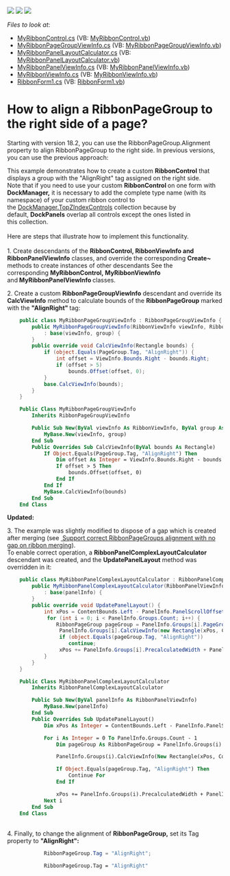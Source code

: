 <!-- default badges list -->
![](https://img.shields.io/endpoint?url=https://codecentral.devexpress.com/api/v1/VersionRange/128616053/10.2.3%2B)
[![](https://img.shields.io/badge/Open_in_DevExpress_Support_Center-FF7200?style=flat-square&logo=DevExpress&logoColor=white)](https://supportcenter.devexpress.com/ticket/details/E2869)
[![](https://img.shields.io/badge/📖_How_to_use_DevExpress_Examples-e9f6fc?style=flat-square)](https://docs.devexpress.com/GeneralInformation/403183)
<!-- default badges end -->
<!-- default file list -->
*Files to look at*:

* [MyRibbonControl.cs](./CS/WindowsApplication1/Custom%20Ribbon%20Control/MyRibbonControl.cs) (VB: [MyRibbonControl.vb](./VB/WindowsApplication1/Custom%20Ribbon%20Control/MyRibbonControl.vb))
* [MyRibbonPageGroupViewInfo.cs](./CS/WindowsApplication1/Custom%20Ribbon%20Control/MyRibbonPageGroupViewInfo.cs) (VB: [MyRibbonPageGroupViewInfo.vb](./VB/WindowsApplication1/Custom%20Ribbon%20Control/MyRibbonPageGroupViewInfo.vb))
* [MyRibbonPanelLayoutCalculator.cs](./CS/WindowsApplication1/Custom%20Ribbon%20Control/MyRibbonPanelLayoutCalculator.cs) (VB: [MyRibbonPanelLayoutCalculator.vb](./VB/WindowsApplication1/Custom%20Ribbon%20Control/MyRibbonPanelLayoutCalculator.vb))
* [MyRibbonPanelViewInfo.cs](./CS/WindowsApplication1/Custom%20Ribbon%20Control/MyRibbonPanelViewInfo.cs) (VB: [MyRibbonPanelViewInfo.vb](./VB/WindowsApplication1/Custom%20Ribbon%20Control/MyRibbonPanelViewInfo.vb))
* [MyRibbonViewInfo.cs](./CS/WindowsApplication1/Custom%20Ribbon%20Control/MyRibbonViewInfo.cs) (VB: [MyRibbonViewInfo.vb](./VB/WindowsApplication1/Custom%20Ribbon%20Control/MyRibbonViewInfo.vb))
* [RibbonForm1.cs](./CS/WindowsApplication1/RibbonForm1.cs) (VB: [RibbonForm1.vb](./VB/WindowsApplication1/RibbonForm1.vb))
<!-- default file list end -->
# How to align a RibbonPageGroup to the right side of a page?

<p>Starting with version 18.2, you can use the RibbonPageGroup.Alignment property to align RibbonPageGroup to the right side. In previous versions, you can use the previous approach:</p>

<p>This example demonstrates how to create a custom <strong>RibbonControl</strong> that displays a group with the "AlignRight" tag assigned on the right side.<br>Note that if you need to use your custom <strong>RibbonControl </strong>on one form with <strong>DockManager,</strong> it is necessary to add the complete type name (with its namespace) of your custom ribbon control to the <a href="https://documentation.devexpress.com/#WindowsForms/DevExpressXtraBarsDockingDockManager_TopZIndexControlstopic">DockManager.TopZIndexControls</a> collection because by default, <strong>DockPanels</strong> overlap all controls except the ones listed in this collection.<br><br>Here are steps that illustrate how to implement this functionality.<br><br>1. Create descendants of the <strong>RibbonControl, RibbonViewInfo and RibbonPanelViewInfo</strong> classes, and override the corresponding <strong>Create~</strong> methods to create instances of other descendants See the corresponding <strong>MyRibbonControl, MyRibbonViewInfo</strong> and<strong> MyRibbonPanelViewInfo </strong>classes.</p>
<p>2. Create a custom <strong>RibbonPageGroupViewInfo</strong> descendant<strong> </strong>and override its<strong> CalcViewInfo</strong> method to calculate bounds of the <strong>RibbonPageGroup</strong> marked with the <strong>"AlignRight" </strong>tag:</p>


```cs
    public class MyRibbonPageGroupViewInfo : RibbonPageGroupViewInfo {
        public MyRibbonPageGroupViewInfo(RibbonViewInfo viewInfo, RibbonPageGroup group)
            : base(viewInfo, group) {
        }
        public override void CalcViewInfo(Rectangle bounds) {
            if (object.Equals(PageGroup.Tag, "AlignRight")) {
                int offset = ViewInfo.Bounds.Right - bounds.Right;
                if (offset > 5)
                    bounds.Offset(offset, 0);
            }
            base.CalcViewInfo(bounds);
        }
    } 
```




```vb
    Public Class MyRibbonPageGroupViewInfo
        Inherits RibbonPageGroupViewInfo

        Public Sub New(ByVal viewInfo As RibbonViewInfo, ByVal group As RibbonPageGroup)
            MyBase.New(viewInfo, group)
        End Sub
        Public Overrides Sub CalcViewInfo(ByVal bounds As Rectangle)
            If Object.Equals(PageGroup.Tag, "AlignRight") Then
                Dim offset As Integer = ViewInfo.Bounds.Right - bounds.Right
                If offset > 5 Then
                    bounds.Offset(offset, 0)
                End If
            End If
            MyBase.CalcViewInfo(bounds)
        End Sub
    End Class
```


<p><strong>Updated:</strong></p>
<p>3. The example was slightly modified to dispose of a gap which is created after merging (see <a href="https://www.devexpress.com/Support/Center/p/T111317"> Support correct RibbonPageGroups alignment with no gap on ribbon merging</a>).<br>To enable correct operation, a <strong>RibbonPanelComplexLayoutCalculator</strong> descendant was created, and the <strong>UpdatePanelLayout</strong> method was overridden in it:</p>


```cs
    public class MyRibbonPanelComplexLayoutCalculator : RibbonPanelComplexLayoutCalculator {
        public MyRibbonPanelComplexLayoutCalculator(RibbonPanelViewInfo panelInfo)
            : base(panelInfo) {
        }
        public override void UpdatePanelLayout() {
            int xPos = ContentBounds.Left - PanelInfo.PanelScrollOffset;
             for (int i = 0; i < PanelInfo.Groups.Count; i++) {
                RibbonPageGroup pageGroup = PanelInfo.Groups[i].PageGroup;
                 PanelInfo.Groups[i].CalcViewInfo(new Rectangle(xPos, ContentBounds.Top, PanelInfo.Groups[i].PrecalculatedWidth, ContentBounds.Height));
                 if (object.Equals(pageGroup.Tag, "AlignRight"))
                    continue;
                 xPos += PanelInfo.Groups[i].PrecalculatedWidth + PanelInfo.DefaultIndentBetweenGroups;
            }
        }
    } 
```




```vb
    Public Class MyRibbonPanelComplexLayoutCalculator
        Inherits RibbonPanelComplexLayoutCalculator

        Public Sub New(ByVal panelInfo As RibbonPanelViewInfo)
            MyBase.New(panelInfo)
        End Sub
        Public Overrides Sub UpdatePanelLayout()
            Dim xPos As Integer = ContentBounds.Left - PanelInfo.PanelScrollOffset

            For i As Integer = 0 To PanelInfo.Groups.Count - 1
                Dim pageGroup As RibbonPageGroup = PanelInfo.Groups(i).PageGroup

                PanelInfo.Groups(i).CalcViewInfo(New Rectangle(xPos, ContentBounds.Top, PanelInfo.Groups(i).PrecalculatedWidth, ContentBounds.Height))

                If Object.Equals(pageGroup.Tag, "AlignRight") Then
                    Continue For
                End If

                xPos += PanelInfo.Groups(i).PrecalculatedWidth + PanelInfo.DefaultIndentBetweenGroups
            Next i
        End Sub
    End Class
```


<p><br>4. Finally, to change the alignment of <strong>RibbonPageGroup,</strong> set its Tag property to <strong>"AlignRight":</strong></p>


```cs
            RibbonPageGroup.Tag = "AlignRight";
```




```vb
            RibbonPageGroup.Tag = "AlignRight"
```



<br/>


